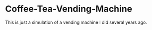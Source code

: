 # Coffee-Tea-Vending-Machine

This is just a simulation of a vending machine I did several years ago.
